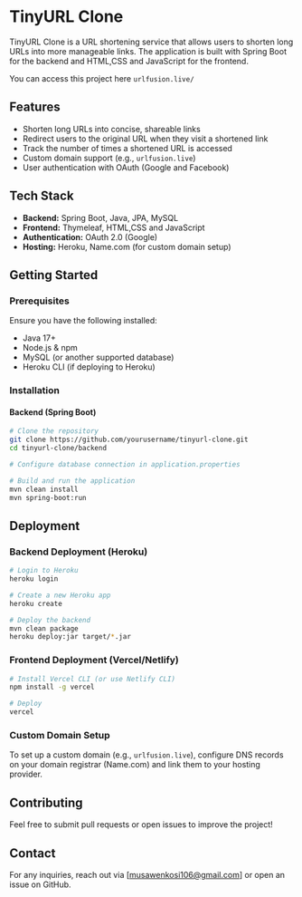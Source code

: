 # TinyURL Clone

TinyURL Clone is a URL shortening service that allows users to shorten long URLs into more manageable links. The application is built with Spring Boot for the backend and HTML,CSS and JavaScript for the frontend.

You can access this project here `urlfusion.live/`
## Features

- Shorten long URLs into concise, shareable links
- Redirect users to the original URL when they visit a shortened link
- Track the number of times a shortened URL is accessed
- Custom domain support (e.g., `urlfusion.live`)
- User authentication with OAuth (Google and Facebook)

## Tech Stack

- **Backend:** Spring Boot, Java, JPA, MySQL
- **Frontend:** Thymeleaf, HTML,CSS and JavaScript
- **Authentication:** OAuth 2.0 (Google)
- **Hosting:** Heroku, Name.com (for custom domain setup)

## Getting Started


### Prerequisites

Ensure you have the following installed:
- Java 17+
- Node.js & npm
- MySQL (or another supported database)
- Heroku CLI (if deploying to Heroku)

### Installation

#### Backend (Spring Boot)
```sh
# Clone the repository
git clone https://github.com/yourusername/tinyurl-clone.git
cd tinyurl-clone/backend

# Configure database connection in application.properties

# Build and run the application
mvn clean install
mvn spring-boot:run
```


## Deployment

### Backend Deployment (Heroku)
```sh
# Login to Heroku
heroku login

# Create a new Heroku app
heroku create

# Deploy the backend
mvn clean package
heroku deploy:jar target/*.jar
```

### Frontend Deployment (Vercel/Netlify)
```sh
# Install Vercel CLI (or use Netlify CLI)
npm install -g vercel

# Deploy
vercel
```

### Custom Domain Setup
To set up a custom domain (e.g., `urlfusion.live`), configure DNS records on your domain registrar (Name.com) and link them to your hosting provider.


## Contributing

Feel free to submit pull requests or open issues to improve the project!


## Contact

For any inquiries, reach out via [musawenkosi106@gmail.com] or open an issue on GitHub.

